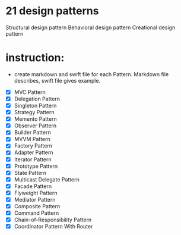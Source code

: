 # 21 design patterns

Structural design pattern
Behavioral design pattern
Creational design pattern



# instruction:
- create markdown and swift file for each Pattern. Markdown file describes, swift file gives example.

- [x] MVC Pattern
- [x] Delegation Pattern
- [x] Singleton Pattern
- [x] Strategy Pattern
- [x] Memento Pattern
- [x] Observer Pattern
- [x] Builder Pattern
- [x] MVVM Pattern
- [x] Factory Pattern
- [x] Adapter Pattern
- [x] Iterator Pattern
- [x] Prototype Pattern
- [x] State Pattern
- [x] Multicast Delegate Pattern
- [x] Facade Pattern
- [x] Flyweight Pattern
- [x] Mediator Pattern
- [x] Composite Pattern
- [x] Command Pattern
- [x] Chain-of-Responsibility Pattern
- [x] Coordinator Pattern With Router